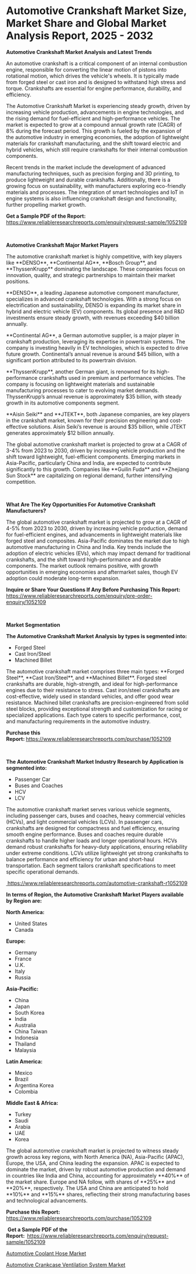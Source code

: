 <p><h1>Automotive Crankshaft Market Size, Market Share and Global Market Analysis Report, 2025 - 2032</h1></p><p><strong>Automotive Crankshaft Market Analysis and Latest Trends</strong></p>
<p><p>An automotive crankshaft is a critical component of an internal combustion engine, responsible for converting the linear motion of pistons into rotational motion, which drives the vehicle's wheels. It is typically made from forged steel or cast iron and is designed to withstand high stress and torque. Crankshafts are essential for engine performance, durability, and efficiency.</p><p>The Automotive Crankshaft Market is experiencing steady growth, driven by increasing vehicle production, advancements in engine technologies, and the rising demand for fuel-efficient and high-performance vehicles. The market is expected to grow at a compound annual growth rate (CAGR) of 8% during the forecast period. This growth is fueled by the expansion of the automotive industry in emerging economies, the adoption of lightweight materials for crankshaft manufacturing, and the shift toward electric and hybrid vehicles, which still require crankshafts for their internal combustion components.</p><p>Recent trends in the market include the development of advanced manufacturing techniques, such as precision forging and 3D printing, to produce lightweight and durable crankshafts. Additionally, there is a growing focus on sustainability, with manufacturers exploring eco-friendly materials and processes. The integration of smart technologies and IoT in engine systems is also influencing crankshaft design and functionality, further propelling market growth.</p></p>
<p><strong>Get a Sample PDF of the Report:&nbsp;</strong> <a href="https://www.reliableresearchreports.com/enquiry/request-sample/1052109?utm_campaign=38&utm_medium=2&utm_source=Github&utm_content=ia&utm_term=22012025&utm_id=automotive-crankshaft">https://www.reliableresearchreports.com/enquiry/request-sample/1052109</a></p>
<p>&nbsp;</p>
<p><strong>Automotive Crankshaft Major Market Players</strong></p>
<p><p>The automotive crankshaft market is highly competitive, with key players like **DENSO**, **Continental AG**, **Bosch Group**, and **ThyssenKrupp** dominating the landscape. These companies focus on innovation, quality, and strategic partnerships to maintain their market positions.</p><p>**DENSO**, a leading Japanese automotive component manufacturer, specializes in advanced crankshaft technologies. With a strong focus on electrification and sustainability, DENSO is expanding its market share in hybrid and electric vehicle (EV) components. Its global presence and R&D investments ensure steady growth, with revenues exceeding $40 billion annually.</p><p>**Continental AG**, a German automotive supplier, is a major player in crankshaft production, leveraging its expertise in powertrain systems. The company is investing heavily in EV technologies, which is expected to drive future growth. Continental’s annual revenue is around $45 billion, with a significant portion attributed to its powertrain division.</p><p>**ThyssenKrupp**, another German giant, is renowned for its high-performance crankshafts used in premium and performance vehicles. The company is focusing on lightweight materials and sustainable manufacturing processes to cater to evolving market demands. ThyssenKrupp’s annual revenue is approximately $35 billion, with steady growth in its automotive components segment.</p><p>**Aisin Seiki** and **JTEKT**, both Japanese companies, are key players in the crankshaft market, known for their precision engineering and cost-effective solutions. Aisin Seiki’s revenue is around $35 billion, while JTEKT generates approximately $12 billion annually.</p><p>The global automotive crankshaft market is projected to grow at a CAGR of 3-4% from 2023 to 2030, driven by increasing vehicle production and the shift toward lightweight, fuel-efficient components. Emerging markets in Asia-Pacific, particularly China and India, are expected to contribute significantly to this growth. Companies like **Guilin Fuda** and **Zhejiang Sun Stock** are capitalizing on regional demand, further intensifying competition.</p></p>
<p>&nbsp;</p>
<p><strong>What Are The Key Opportunities For Automotive Crankshaft Manufacturers?</strong></p>
<p><p>The global automotive crankshaft market is projected to grow at a CAGR of 4-5% from 2023 to 2030, driven by increasing vehicle production, demand for fuel-efficient engines, and advancements in lightweight materials like forged steel and composites. Asia-Pacific dominates the market due to high automotive manufacturing in China and India. Key trends include the adoption of electric vehicles (EVs), which may impact demand for traditional crankshafts, and the shift toward high-performance and durable components. The market outlook remains positive, with growth opportunities in emerging economies and aftermarket sales, though EV adoption could moderate long-term expansion.</p></p>
<p><strong>Inquire or Share Your Questions If Any Before Purchasing This Report:</strong> <a href="https://www.reliableresearchreports.com/enquiry/pre-order-enquiry/1052109?utm_campaign=38&utm_medium=2&utm_source=Github&utm_content=ia&utm_term=22012025&utm_id=automotive-crankshaft">https://www.reliableresearchreports.com/enquiry/pre-order-enquiry/1052109</a></p>
<p>&nbsp;</p>
<p><strong>Market Segmentation</strong></p>
<p><strong>The Automotive Crankshaft Market Analysis by types is segmented into:</strong></p>
<p><ul><li>Forged Steel</li><li>Cast Iron/Steel</li><li>Machined Billet</li></ul></p>
<p><p>The automotive crankshaft market comprises three main types: **Forged Steel**, **Cast Iron/Steel**, and **Machined Billet**. Forged steel crankshafts are durable, high-strength, and ideal for high-performance engines due to their resistance to stress. Cast iron/steel crankshafts are cost-effective, widely used in standard vehicles, and offer good wear resistance. Machined billet crankshafts are precision-engineered from solid steel blocks, providing exceptional strength and customization for racing or specialized applications. Each type caters to specific performance, cost, and manufacturing requirements in the automotive industry.</p></p>
<p><strong>Purchase this Report:&nbsp;</strong><a href="https://www.reliableresearchreports.com/purchase/1052109?utm_campaign=38&utm_medium=2&utm_source=Github&utm_content=ia&utm_term=22012025&utm_id=automotive-crankshaft">https://www.reliableresearchreports.com/purchase/1052109</a></p>
<p>&nbsp;</p>
<p><strong>The Automotive Crankshaft Market Industry Research by Application is segmented into:</strong></p>
<p><ul><li>Passenger Car</li><li>Buses and Coaches</li><li>HCV</li><li>LCV</li></ul></p>
<p><p>The automotive crankshaft market serves various vehicle segments, including passenger cars, buses and coaches, heavy commercial vehicles (HCVs), and light commercial vehicles (LCVs). In passenger cars, crankshafts are designed for compactness and fuel efficiency, ensuring smooth engine performance. Buses and coaches require durable crankshafts to handle higher loads and longer operational hours. HCVs demand robust crankshafts for heavy-duty applications, ensuring reliability under extreme conditions. LCVs utilize lightweight yet strong crankshafts to balance performance and efficiency for urban and short-haul transportation. Each segment tailors crankshaft specifications to meet specific operational demands.</p></p>
<p><a href="https://www.reliableresearchreports.com/automotive-crankshaft-r1052109?utm_campaign=38&utm_medium=2&utm_source=Github&utm_content=ia&utm_term=22012025&utm_id=automotive-crankshaft">&nbsp;https://www.reliableresearchreports.com/automotive-crankshaft-r1052109</a></p>
<p><strong>In terms of Region, the Automotive Crankshaft Market Players available by Region are:</strong></p>
<p>
    <p> <strong> North America: </strong>
        <ul>
            <li>United States</li>
            <li>Canada</li>
        </ul>
        </p> 
    <p> <strong> Europe: </strong>
        <ul>
            <li>Germany</li>
            <li>France</li>
            <li>U.K.</li>
            <li>Italy</li>
            <li>Russia</li>
        </ul>
        </p> 
    <p> <strong> Asia-Pacific: </strong>
        <ul>
            <li>China</li>
            <li>Japan</li>
            <li>South Korea</li>
            <li>India</li>
            <li>Australia</li>
            <li>China Taiwan</li>
            <li>Indonesia</li>
            <li>Thailand</li>
            <li>Malaysia</li>
        </ul>
        </p> 
    <p> <strong> Latin America: </strong>
        <ul>
            <li>Mexico</li>
            <li>Brazil</li>
            <li>Argentina Korea</li>
            <li>Colombia</li>
        </ul>
        </p> 
    <p> <strong> Middle East & Africa: </strong>
        <ul>
            <li>Turkey</li>
            <li>Saudi</li>
            <li>Arabia</li>
            <li>UAE</li>
            <li>Korea</li>
        </ul>
    </p>
    </p>
<p><p>The global automotive crankshaft market is projected to witness steady growth across key regions, with North America (NA), Asia-Pacific (APAC), Europe, the USA, and China leading the expansion. APAC is expected to dominate the market, driven by robust automotive production and demand in countries like India and China, accounting for approximately **40%** of the market share. Europe and NA follow, with shares of **25%** and **20%**, respectively. The USA and China are anticipated to hold **10%** and **15%** shares, reflecting their strong manufacturing bases and technological advancements.</p></p>
<p><strong>Purchase this Report: </strong><a href="https://www.reliableresearchreports.com/purchase/1052109?utm_campaign=38&utm_medium=2&utm_source=Github&utm_content=ia&utm_term=22012025&utm_id=automotive-crankshaft">https://www.reliableresearchreports.com/purchase/1052109</a></p>
<p>&nbsp;<strong>Get a Sample PDF of the Report:&nbsp;&nbsp;</strong><a href="https://www.reliableresearchreports.com/enquiry/request-sample/1052109?utm_campaign=38&utm_medium=2&utm_source=Github&utm_content=ia&utm_term=22012025&utm_id=automotive-crankshaft">https://www.reliableresearchreports.com/enquiry/request-sample/1052109</a></p>
<p><strong></strong></p>
<p><p><a href="https://github.com/hartsockdonnette82/Market-Research-Report-List-1/blob/main/automotive-coolant-hose-market.md?utm_campaign=38&utm_medium=2&utm_source=Github&utm_content=ia&utm_term=22012025&utm_id=automotive-crankshaft">Automotive Coolant Hose Market</a></p><p><a href="https://github.com/jawelling7979/Market-Research-Report-List-1/blob/main/automotive-crankcase-ventilation-system-market.md?utm_campaign=38&utm_medium=2&utm_source=Github&utm_content=ia&utm_term=22012025&utm_id=automotive-crankshaft">Automotive Crankcase Ventilation System Market</a></p></p>